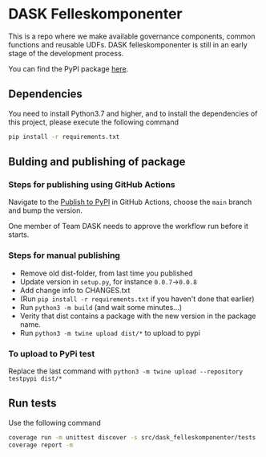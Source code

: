 # DASK Felleskomponenter

This is a repo where we make available governance components, common functions and reusable UDFs. DASK felleskomponenter is still in an early stage of the development process.

You can find the PyPI package [here](https://pypi.org/project/dask-felleskomponenter/).

## Dependencies

You need to install Python3.7 and higher, and to install the dependencies of this project, please execute the following
command

```bash
pip install -r requirements.txt
```

## Bulding and publishing of package

### Steps for publishing using GitHub Actions

Navigate to the [Publish to PyPI](https://github.com/kartverket/dask-modules/actions/workflows/pypi-publish.yml) in GitHub Actions, choose the `main` branch and bump the version.

One member of Team DASK needs to approve the workflow run before it starts.

### Steps for manual publishing

- Remove old dist-folder, from last time you published
- Update version in `setup.py`, for instance `0.0.7`->`0.0.8`
- Add change info to CHANGES.txt
- (Run `pip install -r requirements.txt` if you haven't done that earlier)
- Run `python3 -m build` (and wait some minutes...)
- Verity that dist contains a package with the new version in the package name.
- Run `python3 -m twine upload dist/*` to upload to pypi

### To upload to PyPi test

Replace the last command with `python3 -m twine upload --repository testpypi dist/*`

## Run tests

Use the following command

```sh
coverage run -m unittest discover -s src/dask_felleskomponenter/tests
coverage report -m
```
